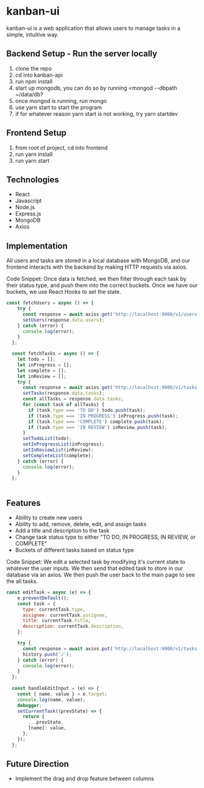 # kanban-ui

kanban-ui is a web application that allows users to manage tasks in a simple, intuitive way.  

## Backend Setup - Run the server locally
1) clone the repo
2) cd into kanban-api
3) run npm install
4) start up mongodb, you can do so by running <mongod --dbpath ~/data/db?
5) once mongod is running, run mongo 
6) use yarn start to start the program
7) if for whatever reason yarn start is not working, try yarn startdev

## Frontend Setup
1) from root of project, cd into frontend
2) run yarn install 
3) run yarn start

## Technologies 
* React
* Javascript 
* Node.js
* Express.js
* MongoDB
* Axios

## Implementation 

All users and tasks are stored in a local database with MongoDB, and our frontend interacts with the backend by making HTTP requests via axios. 

Code Snippet: Once data is fetched, we then filter through each task by their status type, and push them into the correct buckets. Once we have our buckets, we use React Hooks to set the state. 
```js
const fetchUsers = async () => {
    try {
      const response = await axios.get('http://localhost:9000/v1/users');
      setUsers(response.data.users);
    } catch (error) {
      console.log(error);
    }
  };

  const fetchTasks = async () => {
    let todo = [];
    let inProgress = [];
    let complete = [];
    let inReview = [];
    try {
      const response = await axios.get('http://localhost:9000/v1/tasks');
      setTasks(response.data.tasks);
      const allTasks = response.data.tasks;
      for (const task of allTasks) {
        if (task.type === 'TO DO') todo.push(task);
        if (task.type === 'IN PROGRESS') inProgress.push(task);
        if (task.type === 'COMPLETE') complete.push(task);
        if (task.type === 'IN REVIEW') inReview.push(task);
      }
      setTodoList(todo);
      setInProgressList(inProgress);
      setInReviewList(inReview);
      setCompleteList(complete);
    } catch (error) {
      console.log(error);
    }
  };
  
```
## Features 
* Ability to create new users
* Ability to add, remove, delete, edit, and assign tasks
* Add a title and description to the task
* Change task status type to either "TO DO, IN PROGRESS, IN REVIEW, or COMPLETE"
* Buckets of different tasks based on status type

Code Snippet: We edit a selected task by modifying it's current state to whatever the user inputs. We then send that edited task to store in our database via an axios. We then push the user back to the main page to see the all tasks. 
```js
const editTask = async (e) => {
    e.preventDefault();
    const task = {
      type: currentTask.type,
      assignee: currentTask.assignee,
      title: currentTask.title,
      description: currentTask.description,
    };

    try {
      const response = await axios.put('http://localhost:9000/v1/tasks', task);
      history.push('/');
    } catch (error) {
      console.log(error);
    }
  };
  
  const handleEditInput = (e) => {
    const { name, value } = e.target;
    console.log(name, value);
    debugger;
    setCurrentTask((prevState) => {
      return {
        ...prevState,
        [name]: value,
      };
    });
  };
```

## Future Direction
* Implement the drag and drop feature between columns
